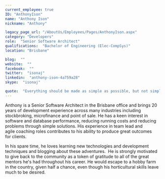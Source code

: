 ```yaml
---
current_employee: true
ID: "AnthonyIson"
name: "Anthony Ison"
nickname: "Anthony"

legacy_page_url: "/AboutUs/Employees/Pages/AnthonyIson.aspx"
category: "Developers"
role:  "Senior Software Architect"
qualifications:  "Bachelor of Engineering (Elec-CompSys)"
location: "Brisbane"

blog:  ""
website:  ""
facebook:  ""
twitter:  "isonaj"
linkedin:  "anthony-ison-4a759a28"
skype:  "isonaj"

quote:  "Everything should be made as simple as possible, but not simpler."
---
```


​​​​Anthony is a Senior Software Architect in the Brisbane office and brings 20 years of development experience across many industries including stockbroking, microfinance and point of sale. He has a keen interest in software and database performance, reducing running costs and reducing problems through simple solutions. His experience in team lead and agile coaching roles contributes to his ability to produce great outcomes for clients.  

In his spare time, he loves learning new technologies and development techniques and blogging about these adventures.  He is strongly motivated to give back to the community as a token of gratitude to all of the great mentors he's had throughout his career. He would escape to a hobby farm in the country, given half a chance, even though his horticultural skills leave much to be desired.  